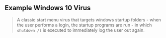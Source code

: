 ## Example Windows 10 Virus
> A classic start menu virus that targets windows startup folders - when the user performs a login, the startup programs are run - in which `shutdown /l` is executed to immediately log the user out again.

 
